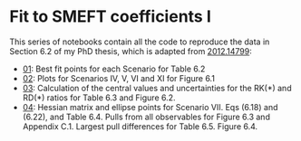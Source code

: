 # Fit to SMEFT coefficients I

This series of notebooks contain all the code to reproduce the data in Section 6.2 of my PhD thesis, which is adapted from [2012.14799](https://arxiv.org/abs/2012.14799):

* [01](01_Fits.ipynb): Best fit points for each Scenario for Table 6.2
* [02](02_LikelihoodPlots.ipynb): Plots for Scenarios IV, V, VI and XI for Figure 6.1
* [03](03_RKRD.ipynb): Calculation of the central values and uncertainties for the RK(\*) and RD(\*) ratios for Table 6.3 and Figure 6.2.
* [04](04_ScenarioVII.ipynb): Hessian matrix and ellipse points for Scenario VII. Eqs (6.18) and (6.22), and Table 6.4. Pulls from all observables for Figure 6.3 and Appendix C.1. Largest pull differences for Table 6.5. Figure 6.4.
